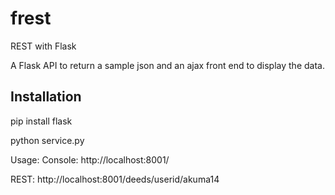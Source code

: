 frest
=====

REST with Flask

A Flask API to return a sample json and an ajax front end to display the data.

Installation
------------
pip install flask

python service.py


Usage:
Console:
http://localhost:8001/

REST:
http://localhost:8001/deeds/userid/akuma14